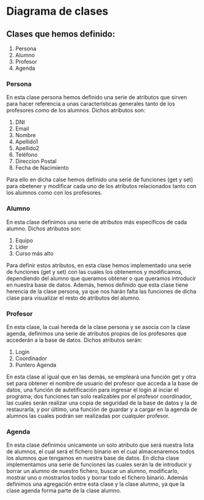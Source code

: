 # Diagrama de clases

## Clases que hemos definido:
1. Persona
2. Alumno
3. Profesor
4. Agenda

### Persona
En esta clase persona hemos definido una serie de atributos que sirven para hacer referencia a unas características generales tanto de los profesores como de los alumnos.
Dichos atributos son:
1. DNI
2. Email
3. Nombre
4. Apellido1
5. Apellido2
6. Teléfono
7. Direccion Postal
8. Fecha de Nacimiento

Para ello en dicha calse hemos definido una serie de funciones (get y set) para obetener y modificar cada uno de los atributos relacionados tanto con los alumnos como con los profesores.

### Alumno
En esta clase definimos una serie de atributos más específicos de cada alumno.
Dichos atributos son:
1. Equipo
2. Líder
3. Curso más alto

Para definir estos atributos, en esta clase hemos implementado una serie de funciones (get y set) con las cuales los obtenemos y modificamos, dependiendo del alumno que queramos obtener o que queramos introducir en nuestra base de datos.
Además, hemos definido que esta clase tiene herencia de la clase persona, ya que nos harán falta las funciones de dicha clase para visualizar el resto de atributos del alumno.

### Profesor
En esta clase, la cual hereda de la clase persona y se asocia con la clase agenda, definimos una serie de atributos propios de los profesores que accederán a la base de datos.
Dichos atributos serán:
1. Login
2. Coordinador
3. Puntero Agenda

En esta clase al igual que en las demás, se empleará una función get y otra set para obtener el nombre de usuario del profesor que acceda a la base de datos, una función de autetificación para ingresar el login al inciar el programa; dos funciones tan solo realizables por el profesor coordinador, las cuales serán realizar una copia de seguridad de la base de datos y la de restaurarla, y por último, una función de guardar y a cargar en la agenda de alumnos las cuales podrán ser realizadas por cualquier profesor.

### Agenda
En esta clase definimos unicamente un solo atributo que será nuestra lista de alumnos, el cual será el fichero binario en el cual almacenaremos todos los alumnos que tengamos en nuestra base de datos.
En dicha clase implementamos una serie de funciones las cuales serán la de introducir y borrar un alumno de nuestro fichero, buscar un alumno, modificarlo, mostrar uno o mostrarlos todos y borrar todo el fichero binario.
Además definimos una agregación entre esta clase y la clase alumno, ya que la clase agenda forma parte de la clase alumno.
